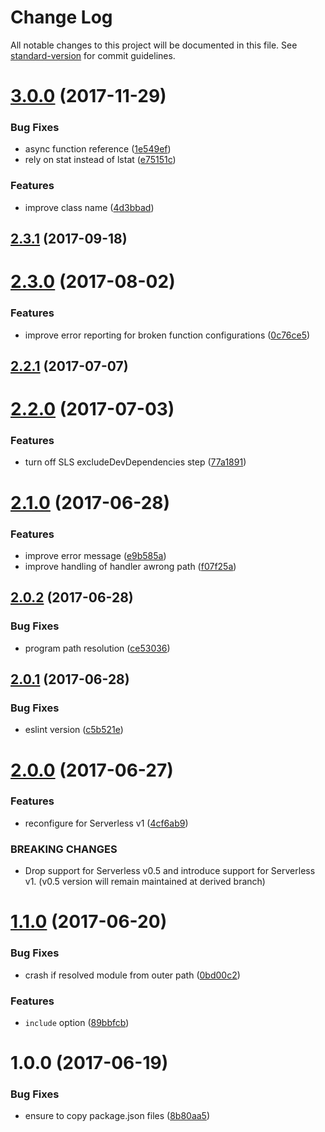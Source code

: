 # Change Log

All notable changes to this project will be documented in this file. See [standard-version](https://github.com/conventional-changelog/standard-version) for commit guidelines.

<a name="3.0.0"></a>
# [3.0.0](https://github.com/medikoo/serverless-plugin-reducer/compare/v2.3.1...v3.0.0) (2017-11-29)


### Bug Fixes

* async function reference ([1e549ef](https://github.com/medikoo/serverless-plugin-reducer/commit/1e549ef))
* rely on stat instead of lstat ([e75151c](https://github.com/medikoo/serverless-plugin-reducer/commit/e75151c))


### Features

* improve class name ([4d3bbad](https://github.com/medikoo/serverless-plugin-reducer/commit/4d3bbad))



<a name="2.3.1"></a>
## [2.3.1](https://github.com/medikoo/serverless-plugin-reducer/compare/v2.3.0...v2.3.1) (2017-09-18)



<a name="2.3.0"></a>
# [2.3.0](https://github.com/medikoo/serverless-plugin-reducer/compare/v2.2.1...v2.3.0) (2017-08-02)


### Features

* improve error reporting for broken function configurations ([0c76ce5](https://github.com/medikoo/serverless-plugin-reducer/commit/0c76ce5))



<a name="2.2.1"></a>
## [2.2.1](https://github.com/medikoo/serverless-plugin-reducer/compare/v2.2.0...v2.2.1) (2017-07-07)



<a name="2.2.0"></a>
# [2.2.0](https://github.com/medikoo/serverless-plugin-reducer/compare/v2.1.0...v2.2.0) (2017-07-03)


### Features

* turn off SLS excludeDevDependencies step ([77a1891](https://github.com/medikoo/serverless-plugin-reducer/commit/77a1891))



<a name="2.1.0"></a>
# [2.1.0](https://github.com/medikoo/serverless-plugin-reducer/compare/v2.0.2...v2.1.0) (2017-06-28)


### Features

* improve error message ([e9b585a](https://github.com/medikoo/serverless-plugin-reducer/commit/e9b585a))
* improve handling of handler awrong path ([f07f25a](https://github.com/medikoo/serverless-plugin-reducer/commit/f07f25a))



<a name="2.0.2"></a>
## [2.0.2](https://github.com/medikoo/serverless-plugin-reducer/compare/v2.0.1...v2.0.2) (2017-06-28)


### Bug Fixes

* program path resolution ([ce53036](https://github.com/medikoo/serverless-plugin-reducer/commit/ce53036))



<a name="2.0.1"></a>
## [2.0.1](https://github.com/medikoo/serverless-plugin-reducer/compare/v2.0.0...v2.0.1) (2017-06-28)


### Bug Fixes

* eslint version ([c5b521e](https://github.com/medikoo/serverless-plugin-reducer/commit/c5b521e))



<a name="2.0.0"></a>
# [2.0.0](https://github.com/medikoo/serverless-plugin-reducer/compare/v1.1.0...v2.0.0) (2017-06-27)


### Features

* reconfigure for Serverless v1 ([4cf6ab9](https://github.com/medikoo/serverless-plugin-reducer/commit/4cf6ab9))


### BREAKING CHANGES

* Drop support for Serverless v0.5 and introduce support for Serverless v1. (v0.5 version will remain maintained at derived branch)



<a name="1.1.0"></a>
# [1.1.0](https://github.com/medikoo/serverless-plugin-reducer/compare/v1.0.0...v1.1.0) (2017-06-20)


### Bug Fixes

* crash if resolved module from outer path ([0bd00c2](https://github.com/medikoo/serverless-plugin-reducer/commit/0bd00c2))


### Features

* `include` option ([89bbfcb](https://github.com/medikoo/serverless-plugin-reducer/commit/89bbfcb))



<a name="1.0.0"></a>
# 1.0.0 (2017-06-19)


### Bug Fixes

* ensure to copy package.json files ([8b80aa5](https://github.com/medikoo/serverless-plugin-reducer/commit/8b80aa5))
